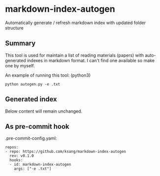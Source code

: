 # markdown-index-autogen
Automatically generate / refresh markdown index with updated folder structure

## Summary
This tool is used for maintain a list of reading materials (papers) with auto-generated indexes in markdown format.
I can't find one available so make one by myself.

An example of running this tool: (python3)
```
python autogen.py -e .txt
```

## Generated index
[comment]: # (markdown-index-autogen)

Below content will remain unchanged.

## As pre-commit hook
.pre-commit-config.yaml:
```
repos:
- repo: https://github.com/ksang/markdown-index-autogen
  rev: v0.1.0
  hooks:
  - id: markdown-index-autogen
    args: ["-e .txt"]
```
